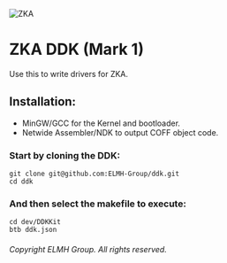 <!-- README of ZKA DDK 1 -->

![ZKA](res/zka.svg)

# ZKA DDK (Mark 1)

Use this to write drivers for ZKA.

## Installation:

- MinGW/GCC for the Kernel and bootloader.
- Netwide Assembler/NDK to output COFF object code.

### Start by cloning the DDK:

```
git clone git@github.com:ELMH-Group/ddk.git
cd ddk
```

### And then select the makefile to execute:

```
cd dev/DDKKit
btb ddk.json
```

###### Copyright ELMH Group. All rights reserved.
